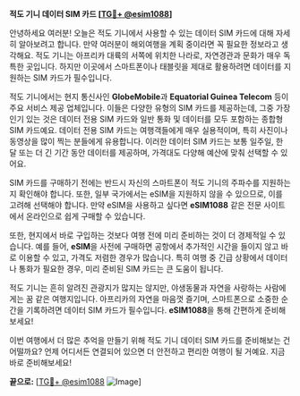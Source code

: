 **적도 기니 데이터 SIM 카드 [[TG💪+ @esim1088](https://t.me/s/esim1088)]**

안녕하세요 여러분! 오늘은 적도 기니에서 사용할 수 있는 데이터 SIM 카드에 대해 자세히 알아보려고 합니다. 만약 여러분이 해외여행을 계획 중이라면 꼭 필요한 정보라고 생각해요. 적도 기니는 아프리카 대륙의 서쪽에 위치한 나라로, 자연경관과 문화가 매우 독특한 곳입니다. 하지만 이곳에서 스마트폰이나 태블릿을 제대로 활용하려면 데이터를 지원하는 SIM 카드가 필수입니다.

적도 기니에서는 현지 통신사인 **GlobeMobile**과 **Equatorial Guinea Telecom** 등이 주요 서비스 제공 업체입니다. 이들은 다양한 유형의 SIM 카드를 제공하는데, 그중 가장 인기 있는 것은 데이터 전용 SIM 카드와 일반 통화 및 데이터를 모두 포함하는 종합형 SIM 카드예요. 데이터 전용 SIM 카드는 여행객들에게 매우 실용적이며, 특히 사진이나 동영상을 많이 찍는 분들에게 유용합니다. 이러한 데이터 SIM 카드는 보통 일주일, 한 달 또는 더 긴 기간 동안 데이터를 제공하며, 가격대도 다양해 예산에 맞춰 선택할 수 있어요.

SIM 카드를 구매하기 전에는 반드시 자신의 스마트폰이 적도 기니의 주파수를 지원하는지 확인해야 합니다. 또한, 일부 국가에서는 eSIM을 지원하지 않을 수 있으므로, 이를 고려해 선택해야 합니다. 만약 eSIM을 사용하고 싶다면 **eSIM1088** 같은 전문 사이트에서 온라인으로 쉽게 구매할 수 있습니다.

또한, 현지에서 바로 구입하는 것보다 여행 전에 미리 준비하는 것이 더 경제적일 수 있습니다. 예를 들어, **eSIM**을 사전에 구매하면 공항에서 추가적인 시간을 들이지 않고 바로 이용할 수 있고, 가격도 저렴한 경우가 많습니다. 특히 여행 중 긴급 상황에서 데이터나 통화가 필요한 경우, 미리 준비된 SIM 카드는 큰 도움이 됩니다.

적도 기니는 흔히 알려진 관광지가 많지는 않지만, 야생동물과 자연을 사랑하는 사람에게는 꿈 같은 여행지입니다. 아프리카의 자연을 마음껏 즐기며, 스마트폰으로 소중한 순간을 기록하려면 데이터 SIM 카드가 필수입니다. **eSIM1088**을 통해 간편하게 준비해보세요!

이번 여행에서 더 많은 추억을 만들기 위해 적도 기니 데이터 SIM 카드를 준비해보는 건 어떨까요? 언제 어디서든 연결되어 있으면 더 안전하고 편리한 여행이 될 거예요. 지금 바로 준비해보세요! 

**끝으로:** [[TG💪+ @esim1088](https://t.me/s/esim1088) ![Image](https://i.postimg.cc/Y0z9fWf4/image.png)]